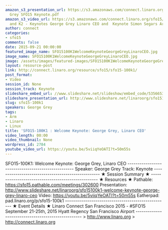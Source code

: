 ```yaml
---
amazon_s3_presentation_url: https://s3.amazonaws.com/connect.linaro.org/sfo15/Presentations/09-21-Monday/George
  Grey SFO15 Keynote.pdf
amazon_s3_video_url: https://s3.amazonaws.com/connect.linaro.org/sfo15/Videos/09-21-Monday/SFO15-100K1
  and K2 - Keynotes George Grey Linaro CEO and  Keynote Simon Segars Arm CEO.mp4
author: connect
categories:
- sfo15
comments: false
date: 2015-09-21 00:00:00
featured_image_name: SFO15100K1WelcomeKeynoteGeorgeGreyLinaroCEO.jpg
image_name: SFO15100K1WelcomeKeynoteGeorgeGreyLinaroCEO.jpg
image: /assets/images/featured-images/SFO15100K1WelcomeKeynoteGeorgeGreyLinaroCEO.jpg
layout: resource-post
link: http://connect.linaro.org/resource/sfo15/sfo15-100k1/
post_format:
- Video
session_id: None
session_track: Keynote
slideshare_embed_url: //www.slideshare.net/slideshow/embed_code/53566535
slideshare_presentation_url: http://www.slideshare.net/linaroorg/sfo15100k1-welcome-keynote-george-grey-linaro-ceo
slug: sfo15-100k1
speakers: George Grey
tags:
- Arm
- Linaro
- Linux
title: 'SFO15-100K1 : Welcome Keynote: George Grey, Linaro CEO'
video_length: 00:00
video_thumbnail: None
wordpress_id: 2784
youtube_video_url: https://youtu.be/5viiqYeOATI?t=50m55s
---
```


SFO15-100K1: Welcome Keynote: George Grey, Linaro CEO  ---------------------------------------------------  Speaker: George Grey Track: Keynote ---------------------------------------------------  ★ Session Summary ★  ---------------------------------------------------  ★ Resources ★ Pathable: https://sfo15.pathable.com/meetings/302600 Presentation: http://www.slideshare.net/linaroorg/sfo15100k1-welcome-keynote-george-grey-linaro-ceo Video: https://youtu.be/5viiqYeOATI?t=50m55s Eatherpad: pad.linaro.org/p/sfo15-100k1 ---------------------------------------------------  ★ Event Details ★ Linaro Connect San Francisco 2015 - #SFO15 September 21-25th, 2015 Hyatt Regency San Francisco Airport ---------------------------------------------------  > http://www.linaro.org > http://connect.linaro.org
